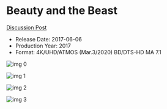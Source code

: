 # Beauty and the Beast

[Discussion Post](https://www.avsforum.com/threads/bass-eq-for-filtered-movies.2995212/post-57583214)

* Release Date: 2017-06-06
* Production Year: 2017
* Format: 4K/UHD/ATMOS (Mar.3/2020) BD/DTS-HD MA 7.1

![img 0](https://i.imgur.com/SGmZQ7G.jpg)

![img 1](https://i.imgur.com/0PILXKc.png)

![img 2](https://i.imgur.com/SaYqeFU.jpg)

![img 3](https://i.imgur.com/Fsv3xmK.jpg)

